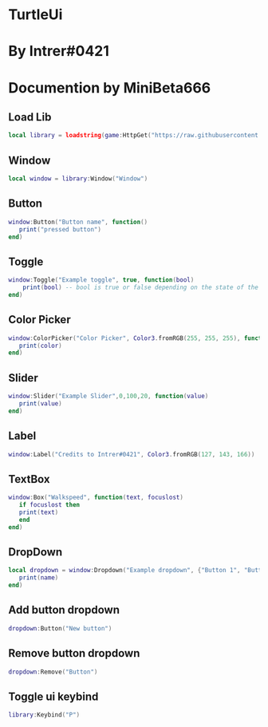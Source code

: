 # TurtleUi
# By Intrer#0421
# Documention by MiniBeta666

## Load Lib
```lua
local library = loadstring(game:HttpGet("https://raw.githubusercontent.com/miroeramaa/TurtleLib/main/TurtleUiLib.lua"))()
```
## Window
```lua
local window = library:Window("Window")
```
## Button
```lua
window:Button("Button name", function()
   print("pressed button")
end)
```
## Toggle
```lua
window:Toggle("Example toggle", true, function(bool)
    print(bool) -- bool is true or false depending on the state of the toggle
end)
```
## Color Picker
```lua
window:ColorPicker("Color Picker", Color3.fromRGB(255, 255, 255), function(color)
   print(color)
end)
```
## Slider
```lua
window:Slider("Example Slider",0,100,20, function(value)
   print(value)
end)
```
## Label
```lua
window:Label("Credits to Intrer#0421", Color3.fromRGB(127, 143, 166))
```
## TextBox
```lua
window:Box("Walkspeed", function(text, focuslost)
   if focuslost then
   print(text)
   end
end)
```
## DropDown
```lua
local dropdown = window:Dropdown("Example dropdown", {"Button 1", "Button 2", "Third button"}, function(name)
   print(name)
end)
```
## Add button dropdown
```lua
dropdown:Button("New button")
```
## Remove button dropdown
```lua
dropdown:Remove("Button")
```
## Toggle ui keybind
```lua
library:Keybind("P")
```
